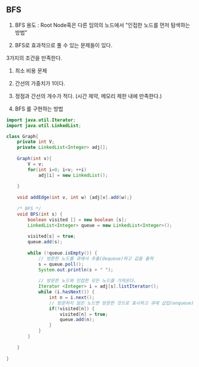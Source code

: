 ## BFS 
1. BFS 용도 : Root Node혹은 다른 임의의 노드에서 "인접한 노드를 먼저 탐색하는 방법" 


2. BFS로 효과적으로 풀 수 있는 문제들이 있다.

3가지의 조건을 만족한다.

1. 최소 비용 문제

2. 간선의 가중치가 1이다.

3. 정점과 간선의 개수가 적다. (시간 제약, 메모리 제한 내에 만족한다.)


3. BFS 를 구현하는 방법 
```java
import java.util.Iterator;
import java.util.LinkedList;

class Graph{
	private int V;
	private LinkedList<Integer> adj[];
	
	Graph(int v){
		V = v;
		for(int i=0; i<v; ++i) 
			adj[i] = new LinkedList();
		
	}
	
	void addEdge(int v, int w) {adj[v].add(w);}
	
	/* BFS */
	void BFS(int s) {
		boolean visited [] = new boolean [s];
		LinkedList<Integer> queue = new LinkedList<Integer>();
		
		visited[s] = true;
		queue.add(s);
		
		while (!queue.isEmpty()) {
			// 방문한 노드를 큐에서 추출(dequeue)하고 값을 출력
			s = queue.poll();
			System.out.println(s + " ");
			
			// 방문한 노드와 인접한 모든 노드를 가져온다.
			Iterator <Integer> i = adj[s].listIterator();
			while (i.hasNext()) {
				int n = i.next();
				// 방문하지 않은 노드면 방문한 것으로 표시하고 큐에 삽입(enqueue)
				if(!visited[n]) {
					visited[n] = true;
					queue.add(n);
				}
			}
		}
	
	}
		
}

```
